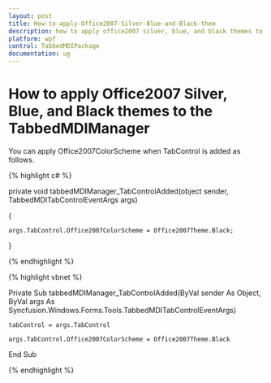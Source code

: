 ```yaml
---
layout: post
title: How-to-apply-Office2007-Silver-Blue-and-Black-them
description: how to apply office2007 silver, blue, and black themes to the tabbedmdimanager
platform: wpf
control: TabbedMDIPackage
documentation: ug
---
```


# How to apply Office2007 Silver, Blue, and Black themes to the TabbedMDIManager

You can apply Office2007ColorScheme when TabControl is added as follows.

{% highlight c# %}



private void tabbedMDIManager_TabControlAdded(object sender, TabbedMDITabControlEventArgs args)

{

    args.TabControl.Office2007ColorScheme = Office2007Theme.Black;

} 

{% endhighlight %}

{% highlight vbnet %}



Private Sub tabbedMDIManager_TabControlAdded(ByVal sender As Object, ByVal args As Syncfusion.Windows.Forms.Tools.TabbedMDITabControlEventArgs)

    tabControl = args.TabControl

    args.TabControl.Office2007ColorScheme = Office2007Theme.Black

End Sub

{% endhighlight %}

